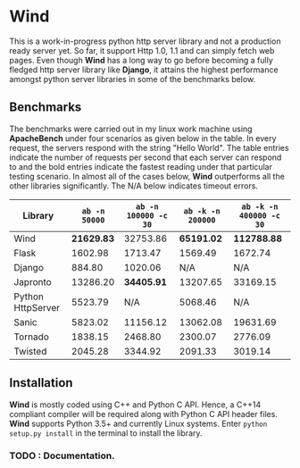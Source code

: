 # Wind
This is a work-in-progress python http server library and not a production ready server yet. So far, it support Http 1.0, 1.1 and can simply fetch web pages. Even though **Wind** has a long way to go before becoming a fully fledged http server library like **Django**, it attains the highest performance amongst python server libraries in some of the benchmarks below.

## Benchmarks
The benchmarks were carried out in my linux work machine using **ApacheBench** under four scenarios as given below in the table. In every request, the servers respond with the string "Hello World". The table entries indicate the number of requests per second that each server can respond to and the bold entries indicate the fastest reading under that particular testing scenario. In almost all of the cases below, **Wind** outperforms all the other libraries significantly. The N/A below indicates timeout errors.

| Library     		| ```ab -n 50000``` | ```ab -n 100000 -c 30``` | ```ab -k -n 200000```| ```ab -k -n 400000 -c 30``` |
|-------------------|-------------|-------------------|---------------|----------------------|
| Wind     			| **21629.83** | 32753.86 | **65191.02** | **112788.88**  |
| Flask    			|  1602.98 |  1713.47 |  1569.49 |   1672.74  |
| Django   			|   884.80 |  1020.06 | N/A | N/A |
| Japronto          | 13286.20 | **34405.91** | 13207.65 | 33169.15   |
| Python HttpServer | 5523.79  | N/A | 5068.46 | N/A |
| Sanic    			| 5823.02  | 11156.12 | 13062.08 | 19631.69 |
| Tornado   		| 1838.15  | 2468.80 | 2300.07 | 2776.09 |
| Twisted 			| 2045.28  | 3344.92 | 2091.33 | 3019.14 |

## Installation
**Wind** is mostly coded using C++ and Python C API. Hence, a C++14 compliant compiler will be required along with Python C API header files. **Wind** supports Python 3.5+ and currently Linux systems. Enter ```python setup.py install``` in the terminal to install the library.

### TODO : Documentation.
